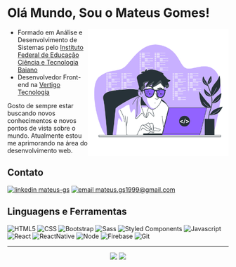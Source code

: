 # Olá Mundo, Sou o Mateus Gomes! 

<img align="right" alt="GIF" src="./image_developer.png" width="320px" />

- Formado em Análise e Desenvolvimento de Sistemas pelo [Instituto Federal de Educação Ciência e Tecnologia Baiano](https://ifbaiano.edu.br/portal/ads-guanambi/)
- Desenvolvedor Front-end na [Vertigo Tecnologia](https://www.vertigo.com.br/)

Gosto de sempre estar buscando novos conhecimentos e novos pontos de vista sobre o mundo. Atualmente estou me aprimorando na área do desenvolvimento web.

## Contato

[<img src="https://img.shields.io/badge/linkedin%20-0A66C2?style=for-the-badge&logo=linkedin&logoColor=white" alt="linkedin mateus-gs"/>](https://www.linkedin.com/in/mateus-gs/)
[<img src="https://img.shields.io/badge/email-EA4335?style=for-the-badge&logo=gmail&logoColor=white" alt="email mateus.gs1999@gmail.com"/>](mailto:mateus.gs1999@gmail.com)

## Linguagens e Ferramentas

![HTML5](https://img.shields.io/badge/html-161B22?style=for-the-badge&logo=html5)
![CSS](https://img.shields.io/badge/%20css-161B22?style=for-the-badge&logo=css3&logoColor=31A1D6) 
![Bootstrap](https://img.shields.io/badge/%20bootstrap-161B22?style=for-the-badge&logo=bootstrap)
![Sass](https://img.shields.io/badge/%20sass-161B22?style=for-the-badge&logo=sass)
![Styled Components](https://img.shields.io/badge/%20styled%20components-161B22?style=for-the-badge&logo=styled-components)
![Javascript](https://img.shields.io/badge/%20javascript-161B22?style=for-the-badge&logo=javascript) 
![React](https://img.shields.io/badge/%20react-161B22?style=for-the-badge&logo=react)
![ReactNative](https://img.shields.io/badge/%20react%20native-161B22?style=for-the-badge&logo=react)
![Node](https://img.shields.io/badge/%20node.js-161B22?style=for-the-badge&logo=node.js)
![Firebase](https://img.shields.io/badge/%20firebase-161B22?style=for-the-badge&logo=firebase)
![Git](https://img.shields.io/badge/%20git-161B22?style=for-the-badge&logo=git)

***
<p align="center">
  <img height="150px" src="https://github-readme-stats.vercel.app/api?username=mateusgs29&show_icons=true&theme=radical&title_color=bc00dd&text_color=fff&icon_color=bc00dd"> 
  <img height="150px" src="https://github-readme-stats.vercel.app/api/top-langs/?username=mateusgs29&layout=compact&title_color=bc00dd&text_color=fff&theme=radical"/>
</p>
